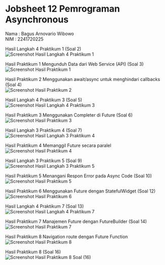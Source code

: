 # Jobsheet 12 Pemrograman Asynchronous

Nama : Bagus Arnovario Wibowo<br/>
NIM  : 2241720225<br/>

Hasil Langkah 4 Praktikum 1 (Soal 2)<br/>
![Screenshot Hasil Langkah 4 Praktikum 1](images/Screenshot_Langkah_4_P1.png)<br/>

Hasil Praktikum 1 Mengunduh Data dari Web Service (API) (Soal 3)<br/>
![Screenshot Hasil Praktikum 1](images/Gif_Hasil_P1.gif)<br/>

Hasil Praktikum 2 Menggunakan await/async untuk menghindari callbacks (Soal 4)<br/>
![Screenshot Hasil Praktikum 2](images/Gif_Hasil_P2.gif)<br/>

Hasil Langkah 4 Praktikum 3 (Soal 5)<br/>
![Screenshot Hasil Langkah 4 Praktikum 3](images/Gif_Langkah_4_P2.gif)<br/>

Hasil Praktikum 3 Menggunakan Completer di Future (Soal 6)<br/>
![Screenshot Hasil Praktikum 3](images/Gif_Langkah_4_P2.gif)<br/>

Hasil Langkah 3 Praktikum 4 (Soal 7)<br/>
![Screenshot Hasil Langkah 3 Praktikum 4](images/Gif_Langkah_3_P4.gif)<br/>

Hasil Praktikum 4 Memanggil Future secara paralel<br/>
![Screenshot Hasil Praktikum 4](images/Gif_Langkah_3_P4.gif)<br/>

Hasil Langkah 3 Praktikum 5 (Soal 9)<br/>
![Screenshot Hasil Langkah 3 Praktikum 5](images/Gif_Langkah_3_P5.gif)<br/>

Hasil Praktikum 5 Menangani Respon Error pada Async Code (Soal 10)<br/>
![Screenshot Hasil Praktikum 5](images/Gif_Hasil_P5.gif)<br/>

Hasil Praktikum 6 Menggunakan Future dengan StatefulWidget (Soal 12)<br/>
![Screenshot Hasil Praktikum 6](images/Gif_Hasil_P6.gif)<br/>

Hasil Langkah 4 Praktikum 7 (Soal 13)<br/>
![Screenshot Hasil Langkah 4 Praktikum 7](images/Gif_Langkah_4_P7.gif)<br/>

Hasil Praktikum 7 Manajemen Future dengan FutureBuilder (Soal 14)<br/>
![Screenshot Hasil Praktikum 7](images/Gif_Hasil_P7.gif)<br/>

Hasil Praktikum 8 Navigation route dengan Future Function<br/>
![Screenshot Hasil Praktikum 8](images/Gif_Hasil_Awal_P8.gif)<br/>

Hasil Praktikum 8 (Soal 16)<br/>
![Screenshot Hasil Praktikum 8 Soal (16)](images/Gif_Hasil_Akhir_P8.gif)<br/>

